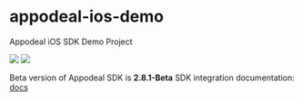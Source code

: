 # appodeal-ios-demo
Appodeal iOS SDK Demo Project

[![](https://img.shields.io/badge/docs-ObjectiveC-green.svg)](https://wiki.appodeal.com/display/DE/Beta+iOS+SDK.+Integration+Guide)
[![](https://img.shields.io/badge/docs-Swift-green.svg)](https://wiki.appodeal.com/display/DE/Beta+iOS+SDK.+Integration+Guide)

Beta version of Appodeal SDK is **2.8.1-Beta** 
SDK integration documentation: [docs](https://wiki.appodeal.com/en/ios/2-8-1-beta-ios-sdk-integration)


